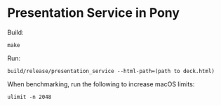 # Presentation Service in Pony

Build:
```shell
make
```

Run:
```shell
build/release/presentation_service --html-path=(path to deck.html)
```

When benchmarking, run the following to increase macOS limits:
```shell
ulimit -n 2048
```
